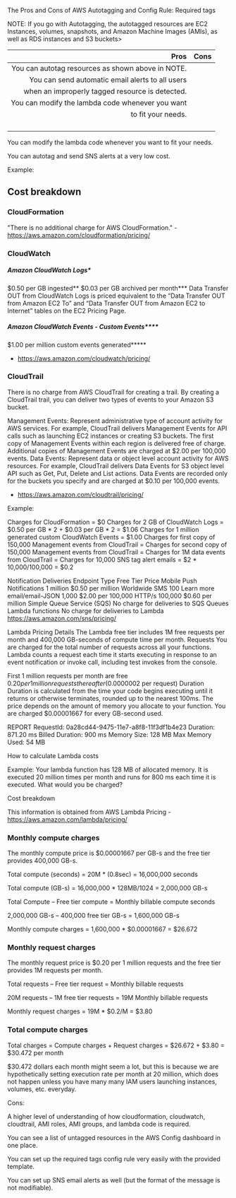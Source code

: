 
The Pros and Cons of AWS Autotagging and Config Rule: Required tags

NOTE: If you go with Autotagging, the autotagged resources are EC2 Instances, volumes, snapshots, and Amazon Machine Images (AMIs), as well as RDS instances and S3 buckets>

|Pros                                             |Cons  |
|--:                                              |--:   |
|You can autotag resources as shown above in NOTE.|
|You can send automatic email alerts to all users |
|when an improperly tagged resource is detected.  |
|You can modify the lambda code whenever you want |
|to fit your needs.                               |
|                                                 |
|                                                 |
|                                                 |
|                                                 |



You can modify the lambda code whenever you want to fit your needs.

You can autotag and send SNS alerts at a very low cost.

Example:

## Cost breakdown

### CloudFormation
"There is no additional charge for AWS CloudFormation." - https://aws.amazon.com/cloudformation/pricing/

### CloudWatch
##### Amazon CloudWatch Logs*
$0.50 per GB ingested**
$0.03 per GB archived per month***
Data Transfer OUT from CloudWatch Logs is priced equivalent to the “Data Transfer OUT from Amazon EC2 To” and “Data Transfer OUT from Amazon EC2 to Internet” tables on the EC2 Pricing Page.
##### Amazon CloudWatch Events - Custom Events****
$1.00 per million custom events generated*****
- https://aws.amazon.com/cloudwatch/pricing/

### CloudTrail
There is no charge from AWS CloudTrail for creating a trail. By creating a CloudTrail trail, you can deliver two types of events to your Amazon S3 bucket.

Management Events: Represent administrative type of account activity for AWS services. For example, CloudTrail delivers Management Events for API calls such as launching EC2 instances or creating S3 buckets. The first copy of Management Events within each region is delivered free of charge. Additional copies of Management Events are charged at $2.00 per 100,000 events.
Data Events: Represent data or object level account activity for AWS resources. For example, CloudTrail delivers Data Events for S3 object level API such as Get, Put, Delete and List actions. Data Events are recorded only for the buckets you specify and are charged at $0.10 per 100,000 events.
- https://aws.amazon.com/cloudtrail/pricing/

Example:

Charges for CloudFormation = $0 
Charges for 2 GB of CloudWatch Logs  = $0.50 per GB * 2 + $0.03 per GB * 2 = $1.06
Charges for 1 million generated custom CloudWatch Events = $1.00
Charges for first copy of 150,000 Management events from CloudTrail = 
Charges for second copy of 150,000 Management events from CloudTrail = 
Charges for 1M data events from CloudTrail = 
Charges for 10,000 SNS tag alert emails = $2 * 10,000/100,000 = $0.2


Notification Deliveries
Endpoint Type	Free Tier	Price
Mobile Push Notifications	1 million	$0.50 per million
Worldwide SMS	100	Learn more
email/email-JSON	1,000	$2.00 per 100,000
HTTP/s	100,000	$0.60 per million
Simple Queue Service (SQS)	No charge for deliveries to SQS Queues
Lambda functions	No charge for deliveries to Lambda
https://aws.amazon.com/sns/pricing/

Lambda Pricing Details
The Lambda free tier includes 1M free requests per month and 400,000 GB-seconds of compute time per month.
Requests
You are charged for the total number of requests across all your functions. Lambda counts a request each time it starts executing in response to an event notification or invoke call, including test invokes from the console.

First 1 million requests per month are free
$0.20 per 1 million requests thereafter ($0.0000002 per request)
Duration
Duration is calculated from the time your code begins executing until it returns or otherwise terminates, rounded up to the nearest 100ms. The price depends on the amount of memory you allocate to your function. You are charged $0.00001667 for every GB-second used.

REPORT RequestId: 0a28cd44-9475-11e7-a8f8-11f3df1b4e23	Duration: 871.20 ms	Billed Duration: 900 ms Memory Size: 128 MB	Max Memory Used: 54 MB	

How to calculate Lambda costs

Example:
Your lambda function has 128 MB of allocated memory. It is executed 20 million times per month and runs for 800 ms each time it is executed. What would you be charged?

Cost breakdown

This information is obtained from AWS Lambda Pricing - https://aws.amazon.com/lambda/pricing/

### Monthly compute charges

The monthly compute price is $0.00001667 per GB-s and the free tier provides 400,000 GB-s.

Total compute (seconds) = 20M * (0.8sec) = 16,000,000 seconds

Total compute (GB-s) = 16,000,000 * 128MB/1024 = 2,000,000 GB-s

Total Compute – Free tier compute = Monthly billable compute seconds

2,000,000 GB-s – 400,000 free tier GB-s = 1,600,000 GB-s

Monthly compute charges = 1,600,000 * $0.00001667 = $26.672 

### Monthly request charges

The monthly request price is $0.20 per 1 million requests and the free tier provides 1M requests per month.

Total requests – Free tier request = Monthly billable requests

20M requests – 1M free tier requests = 19M Monthly billable requests

Monthly request charges = 19M * $0.2/M = $3.80 

### Total compute charges

Total charges = Compute charges + Request charges = $26.672 + $3.80 = $30.472 per month

$30.472 dollars each month might seem a lot, but this is because we are hypothetically setting execution rate per month at 20 million, which does not happen unless you have many many IAM users launching instances, volumes, etc. everyday.






Cons:

A higher level of understanding of how cloudformation, cloudwatch, cloudtrail, AMI roles, AMI groups, and lambda code is required.



You can see a list of untagged resources in the AWS Config dashboard in one place.

You can set up the required tags config rule very easily with the provided template.

You can set up SNS email alerts as well (but the format of the message is not modifiable).




